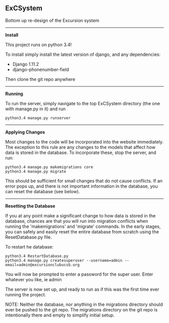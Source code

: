 ExCSystem
---------

Bottom up re-design of the Excursion system
________________
<b>Install</b>

This project runs on python 3.4!

To install simply install the latest version of django, and any
dependencies:
   * Django 1.11.2
   * django-phonenumber-field

Then clone the git repo anywhere

_____________________
<b>Running</b>

To run the server, simply navigate to the top ExCSystem directory (the
one with manage.py in it) and run

    python3.4 manage.py runserver

_____________________
<b>Applying Changes</b>

Most changes to the code will be incorporated into the website
immediately. The exception to this rule are any changes to the models
that affect how data is stored in the database. To incorporate these,
stop the server, and run:

    python3.4 manage.py makemigrations core
    python3.4 manage.py migrate

This should be sufficient for small changes that do not cause conflicts.
If an error pops up, and there is not important information in the
database, you can reset the database (see below).


_____________________
<b>Resetting the Database</b>

If you at any point make a significant change to how data is stored in
the database, chances are that you will run into migration conflicts
when running the 'makemigrations' and 'migrate' commands. In the early
stages, you can safely and easily reset the entire database from scratch
using the ResetDatabase.py file.

To restart he database:

    python3.4 RestartDatabase.py
    python3.4 manage.py createsuperuser --username=admin --email=admin@excursionclubucsb.org

You will now be prompted to enter a password for the super user.
Enter whatever you like, ie admin


The server is now set up, and ready to run as if this was the first time
ever running the project.

NOTE: Neither the database, nor anything in the migrations directory
should ever be pushed to the git repo. The migrations directory on the
 git repo is intentionally there and empty to simplify initial setup.